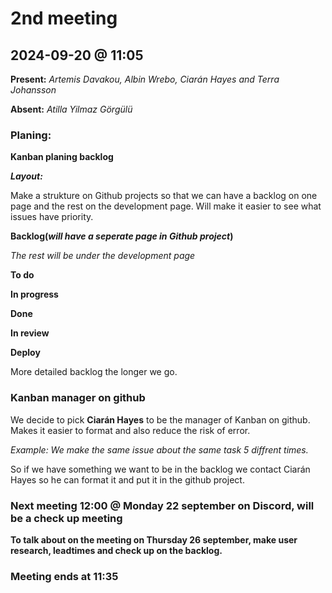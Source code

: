 # 2nd meeting 
## 2024-09-20 @ 11:05

**Present:**
*Artemis Davakou,
Albin Wrebo, 
Ciarán Hayes and
Terra Johansson*

**Absent:** 
*Atilla Yilmaz Görgülü*

### Planing:

**Kanban planing backlog**

***Layout:***

Make a strukture on Github projects so that we can have a backlog on one page and the rest on the development page. Will make it easier to see what issues have priority.

**Backlog(*will have a seperate page in Github project*)**

*The rest will be under the development page*

**To do**

**In progress**

**Done**

**In review**

**Deploy**

More detailed backlog the longer we go. 


### Kanban manager on github

We decide to pick **Ciarán Hayes** to be the manager of Kanban on github. Makes it easier to format and also reduce the risk of error.

 *Example: We make the same issue about the same task 5 diffrent times.* 
 
 So if we have something we want to be in the backlog we contact Ciarán Hayes so he can format it and put it in the github project.

### Next meeting 12:00 @ Monday 22 september on Discord, will be a check up meeting

**To talk about on the meeting on  Thursday 26 september, make user research, leadtimes and check up on the backlog.**

### Meeting ends at 11:35